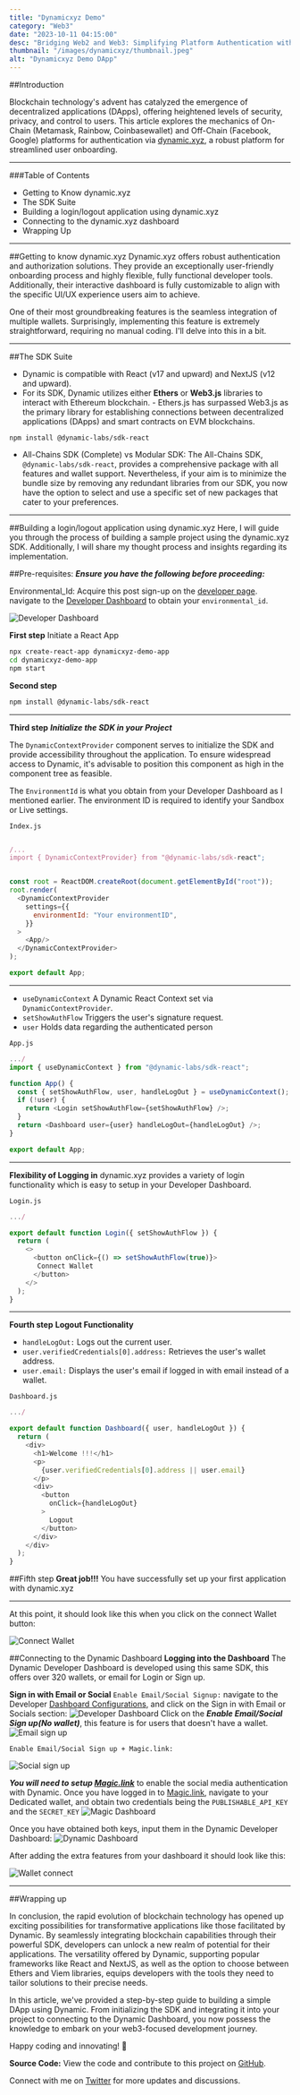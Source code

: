 ```yaml
---
title: "Dynamicxyz Demo"
category: "Web3"
date: "2023-10-11 04:15:00"
desc: "Bridging Web2 and Web3: Simplifying Platform Authentication with Dynamic.xyz"
thumbnail: "/images/dynamicxyz/thumbnail.jpeg"
alt: "Dynamicxyz Demo DApp"
---
```


##Introduction

Blockchain technology's advent has catalyzed the emergence of decentralized applications (DApps), offering heightened levels of security, privacy, and control to users. This article explores the mechanics of On-Chain (Metamask, Rainbow, Coinbasewallet) and Off-Chain (Facebook, Google) platforms for authentication via [dynamic.xyz](https://dynamic.xyz), a robust platform for streamlined user onboarding.

---

###Table of Contents

- Getting to Know dynamic.xyz
- The SDK Suite
- Building a login/logout application using dynamic.xyz
- Connecting to the dynamic.xyz dashboard
- Wrapping Up

---

##Getting to know dynamic.xyz
Dynamic.xyz offers robust authentication and authorization solutions. They provide an exceptionally user-friendly onboarding process and highly flexible, fully functional developer tools. Additionally, their interactive dashboard is fully customizable to align with the specific UI/UX experience users aim to achieve.

One of their most groundbreaking features is the seamless integration of multiple wallets. Surprisingly, implementing this feature is extremely straightforward, requiring no manual coding. I'll delve into this in a bit.

---

##The SDK Suite

- Dynamic is compatible with React (v17 and upward) and NextJS (v12 and upward).
- For its SDK, Dynamic utilizes either **Ethers** or **Web3.js** libraries to interact with Ethereum blockchain. - Ethers.js has surpassed Web3.js as the primary library for establishing connections between decentralized applications (DApps) and smart contracts on EVM blockchains.

`npm install @dynamic-labs/sdk-react `

- All-Chains SDK (Complete) vs Modular SDK:
  The All-Chains SDK, `@dynamic-labs/sdk-react`, provides a comprehensive package with all features and wallet support. Nevertheless, if your aim is to minimize the bundle size by removing any redundant libraries from our SDK, you now have the option to select and use a specific set of new packages that cater to your preferences.

---

##Building a login/logout application using dynamic.xyz
Here, I will guide you through the process of building a sample project using the dynamic.xyz SDK. Additionally, I will share my thought process and insights regarding its implementation.

##Pre-requisites:
**_Ensure you have the following before proceeding:_**

Environmental_Id: Acquire this post sign-up on the [developer page](https://app.dynamic.xyz/). navigate to the [Developer Dashboard](https://app.dynamic.xyz/dashboard/developer) to obtain your `environmental_id`.

![Developer Dashboard](https://dev-to-uploads.s3.amazonaws.com/uploads/articles/v52j5fbp1f4ehk2932wn.png)

**First step**
Initiate a React App

```bash
npx create-react-app dynamicxyz-demo-app
cd dynamicxyz-demo-app
npm start
```

**Second step**

```bash
npm install @dynamic-labs/sdk-react
```

---

**Third step**
**_Initialize the SDK in your Project_**

The `DynamicContextProvider` component serves to initialize the SDK and provide accessibility throughout the application. To ensure widespread access to Dynamic, it's advisable to position this component as high in the component tree as feasible.

The `EnvironmentId` is what you obtain from your Developer Dashboard as I mentioned earlier. The environment ID is required to identify your Sandbox or Live settings.

`Index.js`

```JavaScript

/...
import { DynamicContextProvider} from "@dynamic-labs/sdk-react";


const root = ReactDOM.createRoot(document.getElementById("root"));
root.render(
  <DynamicContextProvider
    settings={{
      environmentId: "Your environmentID",
    }}
  >
    <App/>
  </DynamicContextProvider>
);

export default App;
```

---

- `useDynamicContext` A Dynamic React Context set via `DynamicContextProvider`.
- `setShowAuthFlow` Triggers the user's signature request.
- `user` Holds data regarding the authenticated person

`App.js`

```JavaScript
.../
import { useDynamicContext } from "@dynamic-labs/sdk-react";

function App() {
  const { setShowAuthFlow, user, handleLogOut } = useDynamicContext();
  if (!user) {
    return <Login setShowAuthFlow={setShowAuthFlow} />;
  }
  return <Dashboard user={user} handleLogOut={handleLogOut} />;
}

export default App;

```

---

**Flexibility of Logging in**
dynamic.xyz provides a variety of login functionality which is easy to setup in your Developer Dashboard.

`Login.js`

```JavaScript
.../

export default function Login({ setShowAuthFlow }) {
  return (
    <>
      <button onClick={() => setShowAuthFlow(true)}>
       Connect Wallet
      </button>
    </>
  );
}
```

---

**Fourth step**
**Logout Functionality**

- `handleLogOut:` Logs out the current user.
- `user.verifiedCredentials[0].address:` Retrieves the user's wallet address.
- `user.email:` Displays the user's email if logged in with email instead of a wallet.

`Dashboard.js`

```JavaScript
.../

export default function Dashboard({ user, handleLogOut }) {
  return (
    <div>
      <h1>Welcome !!!</h1>
      <p>
        {user.verifiedCredentials[0].address || user.email}
      </p>
      <div>
        <button
          onClick={handleLogOut}
        >
          Logout
        </button>
      </div>
    </div>
  );
}

```

##Fifth step
**Great job!!!** You have successfully set up your first application with dynamic.xyz

---

At this point, it should look like this when you click on the connect Wallet button:

![Connect Wallet](https://dev-to-uploads.s3.amazonaws.com/uploads/articles/x78dknpj1vjrix89djtc.png)

##Connecting to the Dynamic Dashboard
**Logging into the Dashboard**
The Dynamic Developer Dashboard is developed using this same SDK, this offers over 320 wallets, or email for Login or Sign up.

**Sign in with Email or Social**
`Enable Email/Social Signup:` navigate to the Developer [Dashboard Configurations](https://app.dynamic.xyz/dashboard/configurations), and click on the Sign in with Email or Socials section:
![Developer Dashboard](https://dev-to-uploads.s3.amazonaws.com/uploads/articles/r8bjxg28h629ygzgzgkv.png)
Click on the **_Enable Email/Social Sign up(No wallet)_**, this feature is for users that doesn't have a wallet.
![Email sign up](https://dev-to-uploads.s3.amazonaws.com/uploads/articles/jcov03ghc6oclpo3c0hk.png)

`Enable Email/Social Sign up + Magic.link:`

![Social sign up](https://dev-to-uploads.s3.amazonaws.com/uploads/articles/8d2vpi7ntfe9yycvc7ap.png)

**_You will need to setup [Magic.link](https://magic.link/)_** to enable the social media authentication with Dynamic.
Once you have logged in to [Magic.link](https://magic.link/), navigate to your Dedicated wallet, and obtain two credentials being the `PUBLISHABLE_API_KEY` and the `SECRET_KEY`
![Magic Dashboard](https://dev-to-uploads.s3.amazonaws.com/uploads/articles/08ea4wk8ixv9afu8beg2.png)

Once you have obtained both keys, input them in the Dynamic Developer Dashboard:
![Dynamic Dashboard](https://dev-to-uploads.s3.amazonaws.com/uploads/articles/n3fjbmyidvfb3lh13wbh.png)

After adding the extra features from your dashboard it should look like this:

![Wallet connect](https://dev-to-uploads.s3.amazonaws.com/uploads/articles/pry279ndpwo5t6uuy81p.png)

---

##Wrapping up

In conclusion, the rapid evolution of blockchain technology has opened up exciting possibilities for transformative applications like those facilitated by Dynamic. By seamlessly integrating blockchain capabilities through their powerful SDK, developers can unlock a new realm of potential for their applications. The versatility offered by Dynamic, supporting popular frameworks like React and NextJS, as well as the option to choose between Ethers and Viem libraries, equips developers with the tools they need to tailor solutions to their precise needs.

In this article, we've provided a step-by-step guide to building a simple DApp using Dynamic. From initializing the SDK and integrating it into your project to connecting to the Dynamic Dashboard, you now possess the knowledge to embark on your web3-focused development journey.

Happy coding and innovating! 🚀

**Source Code:**
View the code and contribute to this project on [GitHub](https://github.com/davidadeola/dynamicxyz-demo-app).

Connect with me on [Twitter](https://twitter.com/DavidAdeola_) for more updates and discussions.
